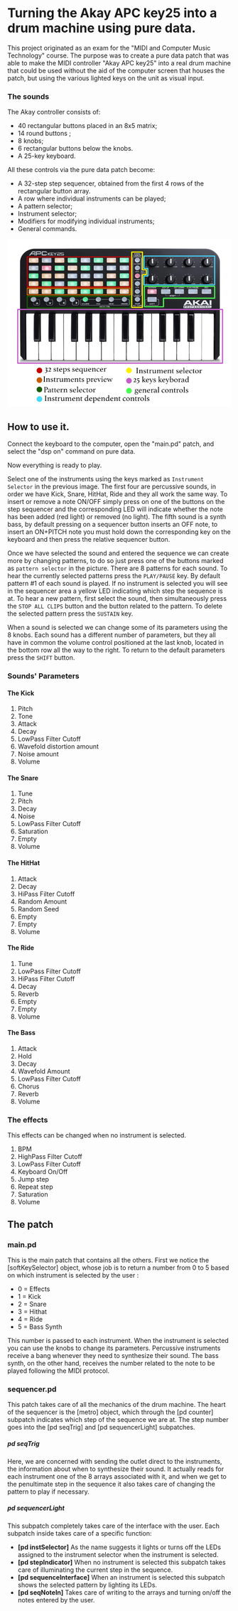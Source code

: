 # Turning the Akay APC key25 into a drum machine using pure data.

This project originated as an exam for the "MIDI and Computer Music Technology" course. 
The purpose was to create a pure data patch that was able to make the MIDI controller "Akay APC key25" into a real drum machine that could be used without the aid of the computer screen that houses the patch, but using the various lighted keys on the unit as visual input.

### The sounds
The Akay controller consists of:

* 40 rectangular buttons placed in an 8x5 matrix;
* 14 round buttons ;
* 8 knobs;
* 6 rectangular buttons below the knobs.
* A 25-key keyboard.

All these controls via the pure data patch become:

* A 32-step step sequencer, obtained from the first 4 rows of the rectangular button array.
* A row where individual instruments can be played;
* A pattern selector;
* Instrument selector;
* Modifiers for modifying individual instruments;
* General commands.

![](img/ApcKey25Label.jpg) 

## How to use it.

Connect the keyboard to the computer, open the "main.pd" patch, and select the "dsp on" command on pure data.

Now everything is ready to play.

Select one of the instruments using the keys marked as `Instrument Selector` in the previous image. 
The first four are percussive sounds, in order we have Kick, Snare, HitHat, Ride and they all work the same way. To insert or remove a note ON/OFF simply press on one of the buttons on the step sequencer and the corresponding LED will indicate whether the note has been added (red light) or removed (no light).
The fifth sound is a synth bass, by default pressing on a sequencer button inserts an OFF note, to insert an ON+PITCH note you must hold down the corresponding key on the keyboard and then press the relative sequencer button.

Once we have selected the sound and entered the sequence we can create more by changing patterns, to do so just press one of the buttons marked as `pattern selector` in the picture. 
There are 8 patterns for each sound.
To hear the currently selected patterns press the `PLAY/PAUSE` key. 
By default pattern #1 of each sound is played.
If no instrument is selected you will see in the sequencer area a yellow LED indicating which step the sequence is at.
To hear a new pattern, first select the sound, then simultaneously press the `STOP ALL CLIPS` button and the button related to the pattern.
To delete the selected pattern press the `SUSTAIN` key.

When a sound is selected we can change some of its parameters using the 8 knobs. 
Each sound has a different number of parameters, but they all have in common the volume control positioned at the last knob, located in the bottom row all the way to the right.
To return to the default parameters press the `SHIFT` button.

### Sounds' Parameters
#### The Kick

1. Pitch
2. Tone
3. Attack
4. Decay
5. LowPass Filter Cutoff
6. Wavefold distortion amount
7. Noise amount
8. Volume

#### The Snare

1. Tune
2. Pitch
3. Decay
4. Noise
5. LowPass Filter Cutoff
6. Saturation
7. Empty
8. Volume

#### The HitHat

1. Attack
2. Decay
3. HiPass Filter Cutoff
4. Random Amount
5. Random Seed
6. Empty
7. Empty
8. Volume

#### The Ride

1. Tune
2. LowPass Filter Cutoff 
3. HiPass Filter Cutoff
4. Decay
5. Reverb
6. Empty
7. Empty
8. Volume


#### The Bass

1. Attack
2. Hold
3. Decay
4. Wavefold Amount
5. LowPass Filter Cutoff
6. Chorus
7. Reverb
8. Volume


### The effects 
This effects can be changed when no instrument is selected.

1. BPM
2. HighPass Filter Cutoff
3. LowPass Filter Cutoff
4. Keyboard On/Off
5. Jump step 
6. Repeat step
7. Saturation
8. Volume

## The patch

### main.pd
This is the main patch that contains all the others.
First we notice the [softKeySelector] object, whose job is to return a number from 0 to 5 based on which instrument is selected by the user :
 
 * 0 = Effects
 * 1 = Kick
 * 2 = Snare
 * 3 = Hithat
 * 4 = Ride
 * 5 = Bass Synth

This number is passed to each instrument. 
When the instrument is selected you can use the knobs to change its parameters.
Percussive instruments receive a bang whenever they need to synthesize their sound. The bass synth, on the other hand, receives the number related to the note to be played following the MIDI protocol.

### sequencer.pd
This patch takes care of all the mechanics of the drum machine.
The heart of the sequencer is the [metro] object, which through the [pd counter] subpatch indicates which step of the sequence we are at. 
The step number goes into the [pd seqTrig] and [pd sequencerLight] subpatches.

##### pd seqTrig
Here, we are concerned with sending the outlet direct to the instruments, the information about when to synthesize their sound. 
It actually reads for each instrument one of the 8 arrays associated with it, and when we get to the penultimate step in the sequence it also takes care of changing the pattern to play if necessary.

##### pd sequencerLight
This subpatch completely takes care of the interface with the user.
Each subpatch inside takes care of a specific function:

* **[pd instSelector]**
As the name suggests it lights or turns off the LEDs assigned to the instrument selector when the instrument is selected.
* **[pd stepIndicator]**
When no instrument is selected this subpatch takes care of illuminating the current step in the sequence.
* **[pd sequenceInterface]**
When an instrument is selected this subpatch shows the selected pattern by lighting its LEDs.
* **[pd seqNoteIn]** 
Takes care of writing to the arrays and turning on/off the notes entered by the user.